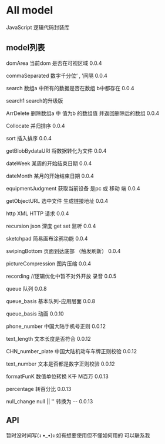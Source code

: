 <!--
 * @Author: PiPi
 * @Email: pisenliang@gmail.com
 * @Github: https://github.com/SenLiangpi
 * @Website: https://senliangpi.github.io/blog/#/
 * @Date: 2019-06-25 14:23:46
 * @LastEditors: Pi Patle
 * @LastEditTime: 2022-01-13 11:00:52
-->
# All model
JavaScript 逻辑代码封装库

## model列表
domArea
当前dom 是否在可视区域 0.0.4

commaSeparated
数字千分位‘ , ’间隔 0.0.4

search
数组a 中所有的数据是否在数组 b中都存在 0.0.4

search1
search的升级版

ArrDelete
删除数组a 中 值为b 的数组值 并返回删除后的数组 0.0.4

Collocate
并归排序 0.0.4

sort
插入排序 0.0.4

getBlobBydataURI
将数据转化为文件 0.0.4

dateWeek
某周的开始结束日期 0.0.4

dateMonth
某月的开始结束日期 0.0.4

equipmentJudgment
获取当前设备 是pc 或 移动 端 0.0.4

getObjectURL
选中文件 生成链接地址 0.0.4

http
XML HTTP 请求 0.0.4

recursion
json 深度 get set 监听 0.0.4

sketchpad
简易画布涂鸦功能 0.0.4

swipingBottom
页面到达底部 （触发刷新） 0.0.4

pictureCompression
图片压缩 0.0.4

recording //逻辑优化中暂不对外开放
录音 0.0.5

queue
队列 0.0.8

queue_basis
基本队列-应用层面 0.0.8

queue_basis
动画 0.0.10

phone_number
中国大陆手机号正则 0.0.12

text_length
文本长度是否符合 0.0.12

CHN_number_plate
中国大陆机动车车牌正则校验 0.0.12

text_number
文本是否都是数字正则校验 0.0.12

formatFunK
数值单位转换 K千 M百万 0.0.13

percentage
转百分比 0.0.13

null_change
null || '' 转换为 -- 0.0.13

## API
暂时没时间写(ง •_•)ง 如有想要使用但不懂如何用的 可以联系我